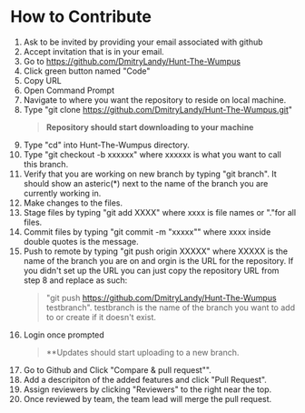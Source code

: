 # How to Contribute
1. Ask to be invited by providing your email associated with github
1. Accept invitation that is in your email.
1. Go to https://github.com/DmitryLandy/Hunt-The-Wumpus
1. Click green button named "Code"
1. Copy URL
1. Open Command Prompt
1. Navigate to where you want the repository to reside on local machine.
1. Type "git clone https://github.com/DmitryLandy/Hunt-The-Wumpus.git"
	> **Repository should start downloading to your machine**
1. Type "cd" into Hunt-The-Wumpus directory.
1. Type "git checkout -b xxxxxx" where xxxxxx is what you want to call this branch.
1. Verify that you are working on new branch by typing "git branch".  It should show an asteric(\*) next to the name of the branch you are currently working in.
1. Make changes to the files.
1. Stage files by typing "git add XXXX" where xxxx is file names or "."for all files.
1. Commit files by typing "git commit -m "xxxxx"" where xxxx inside double quotes is the message.
1. Push to remote by typing "git push origin XXXXX" where XXXXX is the name of the branch you are on and orgin is the URL for the repository.  If you didn't set up the URL you can just copy the repository URL from step 8 and replace as such:
	> "git push https://github.com/DmitryLandy/Hunt-The-Wumpus testbranch".  testbranch is the name of the branch you want to add to or create if it doesn't exist.
1. Login once prompted
	> **Updates should start uploading to a new branch.
1. Go to Github and Click "Compare & pull request"".  
1. Add a descripiton of the added features and click "Pull Request".
1. Assign reviewers by clicking "Reviewers" to the right near the top.
1. Once reviewed by team, the team lead will merge the pull request.




